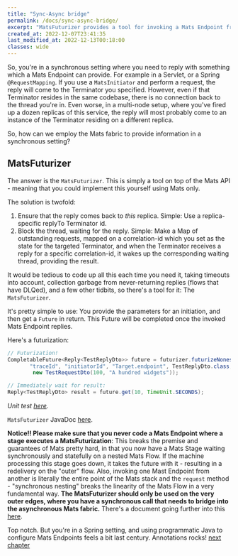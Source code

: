 ```yaml
---
title: "Sync-Async bridge"
permalink: /docs/sync-async-bridge/
excerpt: "MatsFuturizer provides a tool for invoking a Mats Endpoint from a synchronous context"
created_at: 2022-12-07T23:41:35
last_modified_at: 2022-12-13T00:18:00
classes: wide
---
```


So, you're in a synchronous setting where you need to reply with something which a Mats Endpoint can provide. For
example in a Servlet, or a Spring `@RequestMapping`. If you use a `MatsInitiator` and perform a request, the reply
will come to the Terminator you specified. However, even if that Terminator resides in the same codebase, there is no
connection back to the thread you're in. Even worse, in a multi-node setup, where you've fired up a dozen replicas of
this service, the reply will most probably come to an instance of the Terminator residing on a different replica.

So, how can we employ the Mats fabric to provide information in a synchronous setting?

## MatsFuturizer

The answer is the `MatsFuturizer`. This is simply a tool on top of the Mats API - meaning that you could implement this
yourself using Mats only.

The solution is twofold:
1. Ensure that the reply comes back to _this_ replica. Simple: Use a replica-specific replyTo Terminator id.
2. Block the thread, waiting for the reply. Simple: Make a Map of outstanding requests, mapped on a correlation-id which
   you set as the state for the targeted Terminator, and when the Terminator receives a reply for a specific
   correlation-id, it wakes up the corresponding waiting thread, providing the result.

It would be tedious to code up all this each time you need it, taking timeouts into account, collection garbage from
never-returning replies (flows that have DLQed), and a few other tidbits, so there's a tool for it: The `MatsFuturizer`.

It's pretty simple to use: You provide the parameters for an initiation, and then get a `Future` in return. This Future
will be completed once the invoked Mats Endpoint replies.

Here's a futurization:

```java
// Futurization!
CompletableFuture<Reply<TestReplyDto>> future = futurizer.futurizeNonessential(
       "traceId", "initiatorId", "Target.endpoint", TestReplyDto.class,
        new TestRequestDto(100, "A hundred widgets"));

// Immediately wait for result:
Reply<TestReplyDto> result = future.get(10, TimeUnit.SECONDS);
```
_Unit test [here](https://github.com/centiservice/mats3/blob/main/mats-util/src/test/java/io/mats3/util/futurizer/Test_MatsFuturizer_Basics.java)._

`MatsFuturizer` JavaDoc [here](https://mats3.io/javadoc/mats3/0.19/modern/io/mats3/util/MatsFuturizer.html).

**Notice!! Please make sure that you never code a Mats Endpoint where a stage executes a MatsFuturization**: This breaks
the premise and guarantees of Mats pretty hard, in that you now have a Mats Stage waiting synchronously and statefully
on a nested Mats Flow. If the machine processing this stage goes down, it takes the future with it - resulting in a
redelivery on the "outer" flow. Also, invoking one Mast Endpoint from another is literally the entire point of the Mats
stack and the `request` method - "synchronous nesting" breaks the linearity of the Mats Flow in a very fundamental
way. **The MatsFuturizer should only be used on the very outer edges, where you have a synchronous call that needs to
bridge into the asynchronous Mats fabric.** There's a document going further into this
[here](https://github.com/centiservice/mats3/blob/main/docs/developing/MatsComposition.md).

Top notch. But you're in a Spring setting, and using programmatic Java to configure Mats Endpoints feels a bit last
century. Annotations rocks! [next chapter](/docs/springconfig/)